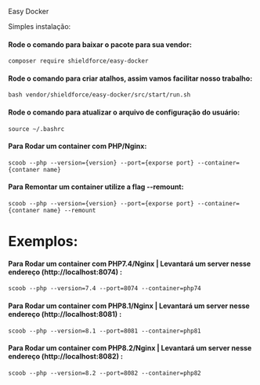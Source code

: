 Easy Docker

Simples instalação:

#### Rode o comando para baixar o pacote para sua vendor:
```
composer require shieldforce/easy-docker
```

#### Rode o comando para criar atalhos, assim vamos facilitar nosso trabalho:
```
bash vendor/shieldforce/easy-docker/src/start/run.sh
```

#### Rode o comando para atualizar o arquivo de configuração do usuário:
```
source ~/.bashrc
```

#### Para Rodar um container com PHP/Nginx:
```
scoob --php --version={version} --port={exporse port} --container={contaner name}
```

#### Para Remontar um container utilize a flag --remount:
```
scoob --php --version={version} --port={exporse port} --container={contaner name} --remount
```

# Exemplos:

#### Para Rodar um container com PHP7.4/Nginx | Levantará um server nesse endereço (http://localhost:8074) :
```
scoob --php --version=7.4 --port=8074 --container=php74
```

#### Para Rodar um container com PHP8.1/Nginx | Levantará um server nesse endereço (http://localhost:8081) :
```
scoob --php --version=8.1 --port=8081 --container=php81
```

#### Para Rodar um container com PHP8.2/Nginx | Levantará um server nesse endereço (http://localhost:8082) :
```
scoob --php --version=8.2 --port=8082 --container=php82
```